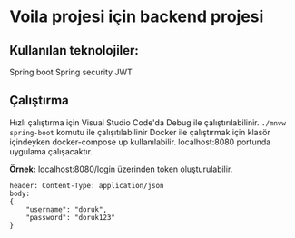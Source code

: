 # Voila projesi için backend projesi

## Kullanılan teknolojiler:
Spring boot
Spring security
JWT

## Çalıştırma
Hızlı çalıştırma için Visual Studio Code'da Debug ile çalıştırılabilinir.
`./mnvw spring-boot` komutu ile çalışıtılabilinir
Docker ile çalıştırmak için klasör içindeyken docker-compose up kullanılabilir. 
localhost:8080 portunda uygulama çalışacaktır. 

**Örnek:**
localhost:8080/login üzerinden token oluşturulabilir.
```
header: Content-Type: application/json
body:
{
    "username": "doruk",
    "password": "doruk123"
}
```
